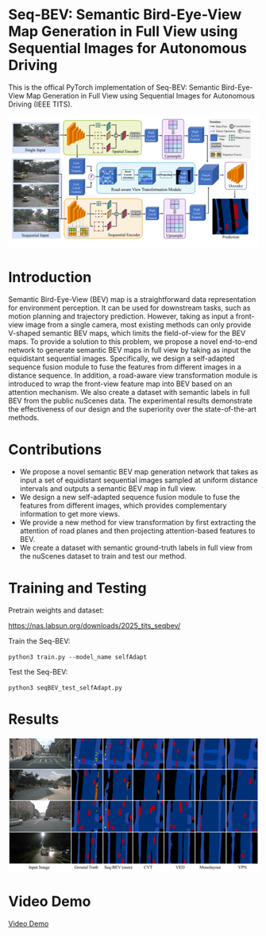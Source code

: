 # Seq-BEV: Semantic Bird-Eye-View Map Generation in Full View using Sequential Images for Autonomous Driving

This is the offical PyTorch implementation of Seq-BEV: Semantic Bird-Eye-View Map Generation in Full View using Sequential Images for Autonomous Driving (IEEE TITS).

![The overall pipline for Seq-BEV](./figs/overall_0221.png)

# Introduction
Semantic Bird-Eye-View (BEV) map is a straightforward data representation for environment perception. It can be used for downstream tasks, such as motion planning and trajectory prediction. However, taking as input a front-view image from a single camera, most existing methods can only provide V-shaped semantic BEV maps, which limits the field-of-view for the BEV maps. To provide a solution to this problem, we propose a novel end-to-end network to generate semantic BEV maps in full view by taking as input the equidistant sequential images. Specifically, we design a self-adapted sequence fusion module to fuse the features from different images in a distance sequence. In addition, a road-aware view transformation module is introduced to wrap the front-view feature map into BEV based on an attention mechanism. We also create a dataset with semantic labels in full BEV from the public nuScenes data. The experimental results demonstrate the effectiveness of our design and the superiority over the state-of-the-art methods.

# Contributions
- We propose a novel semantic BEV map generation network that takes as input a set of equidistant sequential images sampled at uniform distance intervals and outputs a semantic BEV map in full view.
- We design a new self-adapted sequence fusion module to fuse the features from different images, which provides complementary information to get more views.
- We provide a new method for view transformation by first extracting the attention of road planes and then projecting attention-based features to BEV.
- We create a dataset with semantic ground-truth labels in full view from the nuScenes dataset to train and test our method.

# Training and Testing

Pretrain weights and dataset:

https://nas.labsun.org/downloads/2025_tits_seqbev/

Train the Seq-BEV:

`python3 train.py --model_name selfAdapt `

Test the Seq-BEV:

`python3 seqBEV_test_selfAdapt.py`

# Results
![The overall pipline for Seq-BEV](./figs/results_0204.png)

# Video Demo
[Video Demo](https://www.youtube.com/watch?v=pWQTqKjdl7g)
